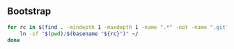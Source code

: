 ## Bootstrap

```bash
for rc in $(find . -mindepth 1 -maxdepth 1 -name ".*" -not -name ".git*" -not -name ".config"); do
    ln -sf "$(pwd)/$(basename "${rc}")" ~/
done
```
